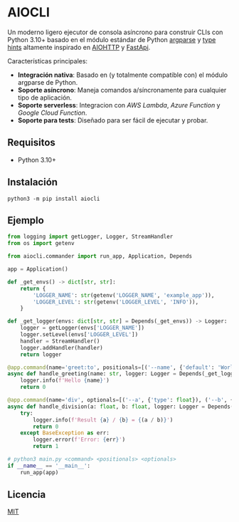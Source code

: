 # AIOCLI

Un moderno ligero ejecutor de consola asíncrono para construir CLIs con Python 3.10+ basado en el módulo estándar de Python [argparse](https://docs.python.org/3/library/argparse.html) y [type hints](https://docs.python.org/3/library/typing.html) altamente inspirado en [AIOHTTP](https://github.com/aio-libs/aiohttp) y [FastApi](https://github.com/tiangolo/fastapi).

Características principales:

* **Integración nativa**: Basado en (y totalmente compatible con) el módulo argparse de Python.
* **Soporte asíncrono**: Maneja comandos a/síncronamente para cualquier tipo de aplicación.
* **Soporte serverless**: Integracion con *AWS Lambda*, *Azure Function* y *Google Cloud Function*.
* **Soporte para tests**: Diseñado para ser fácil de ejecutar y probar.

## Requisitos

- Python 3.10+

## Instalación

```shell
python3 -m pip install aiocli
```

## Ejemplo

```python hl_lines="6 37"
from logging import getLogger, Logger, StreamHandler
from os import getenv

from aiocli.commander import run_app, Application, Depends

app = Application()

def _get_envs() -> dict[str, str]:
    return {
        'LOGGER_NAME': str(getenv('LOGGER_NAME', 'example_app')),
        'LOGGER_LEVEL': str(getenv('LOGGER_LEVEL', 'INFO')),
    }

def _get_logger(envs: dict[str, str] = Depends(_get_envs)) -> Logger:
    logger = getLogger(envs['LOGGER_NAME'])
    logger.setLevel(envs['LOGGER_LEVEL'])
    handler = StreamHandler()
    logger.addHandler(handler)
    return logger

@app.command(name='greet:to', positionals=[('--name', {'default': 'World!'})])
async def handle_greeting(name: str, logger: Logger = Depends(_get_logger)) -> int:
    logger.info(f'Hello {name}')
    return 0

@app.command(name='div', optionals=[('--a', {'type': float}), ('--b', {'type': float})])
async def handle_division(a: float, b: float, logger: Logger = Depends(_get_logger)) -> int:
    try:
        logger.info(f'Result {a} / {b} = {(a / b)}')
        return 0
    except BaseException as err:
        logger.error(f'Error: {err}')
        return 1

# python3 main.py <command> <positionals> <optionals>
if __name__ == '__main__':
    run_app(app)
```

## Licencia

[MIT](https://github.com/aiopy/python-aiocli/blob/master/LICENSE)
